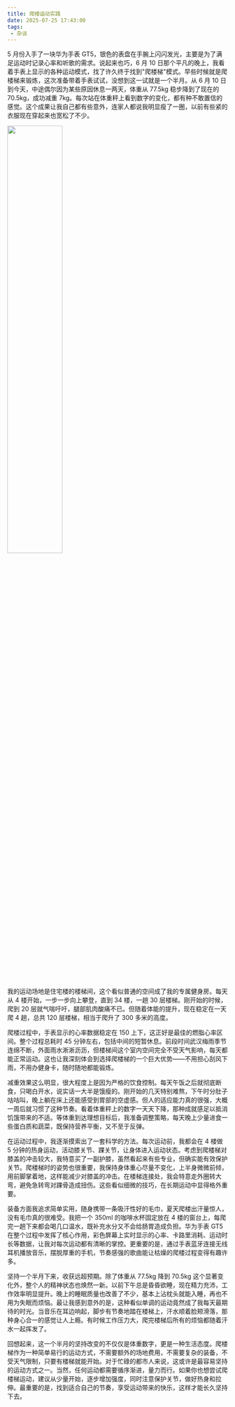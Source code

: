 ```yaml
---
title: 爬楼运动实践
date: 2025-07-25 17:43:00
tags: 
 - 杂谈
---
```


5 月份入手了一块华为手表 GT5，银色的表盘在手腕上闪闪发光，主要是为了满足运动时记录心率和听歌的需求。说起来也巧，6 月 10 日那个平凡的晚上，我看着手表上显示的各种运动模式，找了许久终于找到"爬楼梯"模式。早些时候就是爬楼梯来锻炼，这次准备带着手表试试，没想到这一试就是一个半月。从 6 月 10 日到今天，中途偶尔因为某些原因休息一两天，体重从 77.5kg 稳步降到了现在的 70.5kg，成功减重 7kg。每次站在体重秤上看到数字的变化，都有种不敢置信的感觉。这个成果让我自己都有些意外，连家人都说我明显瘦了一圈，以前有些紧的衣服现在穿起来也宽松了不少。

<!-- more -->
<img src="https://images-1258496336.cos.ap-chengdu.myqcloud.com/2025/7/1.jpg" style="width: 50%;">

我的运动场地是住宅楼的楼梯间，这个看似普通的空间成了我的专属健身房。每天从 4 楼开始，一步一步向上攀登，直到 34 楼，一趟 30 层楼梯。刚开始的时候，爬到 20 层就气喘吁吁，腿部肌肉酸痛不已。但随着体能的提升，现在稳定在一天爬 4 趟，总共 120 层楼梯，相当于爬升了 300 多米的高度。

爬楼过程中，手表显示的心率数据稳定在 150 上下，这正好是最佳的燃脂心率区间。整个过程总耗时 45 分钟左右，包括中间的短暂休息。前段时间武汉梅雨季节连绵不断，外面雨水淅淅沥沥，但楼梯间这个室内空间完全不受天气影响，每天都能正常运动。这也让我深刻体会到选择爬楼梯的一个巨大优势——不用担心刮风下雨，不用办健身卡，随时随地都能锻炼。

减重效果这么明显，很大程度上是因为严格的饮食控制。每天午饭之后就彻底断食，只喝白开水，说实话一大半是饿瘦的。刚开始的几天特别难熬，下午时分肚子咕咕叫，晚上躺在床上还能感受到胃部的空虚感。但人的适应能力真的很强，大概一周后就习惯了这种节奏。看着体重秤上的数字一天天下降，那种成就感足以抵消饥饿带来的不适。等体重到达理想目标后，我准备调整策略，每天晚上少量进食一些蛋白质和蔬菜，既保持营养平衡，又不至于反弹。

在运动过程中，我逐渐摸索出了一套科学的方法。每次运动前，我都会在 4 楼做 5 分钟的热身运动，活动膝关节、踝关节，让身体进入运动状态。考虑到爬楼梯对膝盖的冲击较大，我特意买了一副护膝，虽然看起来有些专业，但确实能有效保护关节。爬楼梯时的姿势也很重要，我保持身体重心尽量不变化，上半身微微前倾，用前脚掌着地，这样能减少对膝盖的冲击。在楼梯连接处，我会特意走外圈转大弯，避免急转弯对踝骨造成扭伤。这些看似细微的技巧，在长期运动中显得格外重要。

装备方面我追求简单实用，随身携带一条吸汗性好的毛巾，夏天爬楼出汗量惊人，没有毛巾真的很难受。我把一个 350ml 的咖啡水杯固定放在 4 楼的窗台上，每爬完一趟下来都会喝几口温水，既补充水分又不会给肠胃造成负担。华为手表 GT5 在整个过程中发挥了核心作用，彩色屏幕上实时显示的心率、卡路里消耗、运动时长等数据，让我对每次运动都有清晰的掌控。更重要的是，通过手表蓝牙连接无线耳机播放音乐，摆脱厚重的手机，节奏感强的歌曲能让枯燥的爬楼过程变得有趣许多。

坚持一个半月下来，收获远超预期。除了体重从 77.5kg 降到 70.5kg 这个显著变化外，整个人的精神状态也焕然一新。以前下午总是昏昏欲睡，现在精力充沛，工作效率明显提升。晚上的睡眠质量也改善了不少，基本上沾枕头就能入睡，再也不用为失眠而烦恼。最让我感到意外的是，这种看似单调的运动竟然成了我每天最期待的时光。当音乐在耳边响起，脚步有节奏地踏在楼梯上，汗水顺着脸颊滑落，那种身心合一的感觉让人上瘾。有时候工作压力大，爬完楼梯后所有的烦恼都随着汗水一起挥发了。

回想起来，这一个半月的坚持改变的不仅仅是体重数字，更是一种生活态度。爬楼梯作为一种简单易行的运动方式，不需要额外的场地费用，不需要复杂的装备，不受天气限制，只要有楼梯就能开始。对于忙碌的都市人来说，这或许是最容易坚持的运动方式之一。当然，任何运动都需要循序渐进，量力而行。如果你也想尝试爬楼梯运动，建议从少量开始，逐步增加强度，同时注意保护关节，做好热身和拉伸。最重要的是，找到适合自己的节奏，享受运动带来的快乐，这样才能长久坚持下去。